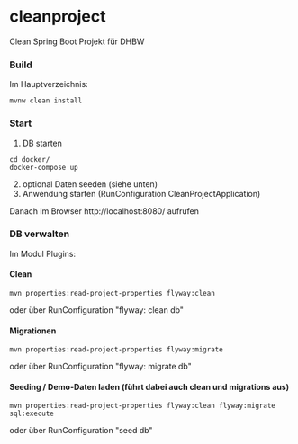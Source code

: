 # cleanproject

Clean Spring Boot Projekt für DHBW

### Build

Im Hauptverzeichnis:

````
mvnw clean install
````

### Start

1. DB starten

````
cd docker/
docker-compose up
````

2. optional Daten seeden (siehe unten)
3. Anwendung starten (RunConfiguration CleanProjectApplication)

Danach im Browser http://localhost:8080/ aufrufen

### DB verwalten

Im Modul Plugins:

#### Clean

````
mvn properties:read-project-properties flyway:clean
````

oder über RunConfiguration "flyway: clean db"

#### Migrationen

````
mvn properties:read-project-properties flyway:migrate
````

oder über RunConfiguration "flyway: migrate db"

#### Seeding / Demo-Daten laden (führt dabei auch clean und migrations aus)

````
mvn properties:read-project-properties flyway:clean flyway:migrate sql:execute
````

oder über RunConfiguration "seed db"


